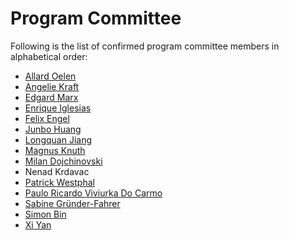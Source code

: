 # Program Committee

Following is the list of confirmed program committee members in alphabetical order:

- [Allard Oelen](https://www.tib.eu/de/forschung-entwicklung/open-research-knowledge-graph/service-und-softwareentwicklung/mitarbeiterinnen-und-mitarbeiter/allard-oelen)
- [Angelie Kraft](https://www.inf.uni-hamburg.de/en/inst/ab/sems/people/angelie-kraft.html)
- [Edgard Marx](https://aksw.org/EdgardMarx)
- [Enrique Iglesias](https://www.tib.eu/en/research-development/research-groups-and-labs/scientific-data-management/staff/enrique-iglesias)
- [Felix Engel](https://www.linkedin.com/in/felix-engel-27768512a/?originalSubdomain=de)
- [Junbo Huang](https://www.inf.uni-hamburg.de/en/inst/ab/sems/people/junbo-huang.html)
- [Longquan Jiang](https://www.linkedin.com/in/longquanjiang/)
- [Magnus Knuth](https://www.linkedin.com/in/magnusknuth)
- [Milan Dojchinovski](https://aksw.org/MilanDojchinovski.html)
- Nenad Krdavac
- [Patrick Westphal](https://www.inf.uni-hamburg.de/en/inst/ab/sems/people/patrick-westphal.html)
- [Paulo Ricardo Viviurka Do Carmo](https://www.linkedin.com/in/paulo-do-carmo)
- [Sabine Gründer-Fahrer](https://tucid.tu-chemnitz.de/giim/individual/person-108776)
- [Simon Bin](https://aksw.org/SimonBin.html)
- [Xi Yan](https://www.inf.uni-hamburg.de/en/inst/ab/sems/people/xi-yan.html)


